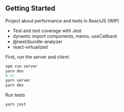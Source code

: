 ## Getting Started

Project about performance and tests in ReactJS (WIP)

  - Test and test coverage with Jest
  - dynamic import components, memo, useCallback
  - @next/bundle-analyzer
  - react-virtualized


First, run the server and client:

```bash
npm run server
yarn dev
# or
yarn server
yarn dev
```

Run tests
```bash
yarn jest
```

